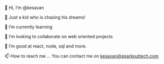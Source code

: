 👋 Hi, I’m @kesavan

👀 Just a kid who is chasing his dreams!

🌱 I’m currently learning

💞️ I’m looking to collaborate on web oriented projects

🌱 I’m good at react, node, sql and more.

📫 How to reach me ... You can contact me on kesavan@sparkouttech.com

